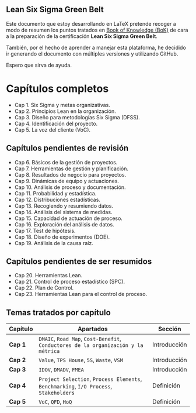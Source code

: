 ## Lean Six Sigma Green Belt


Este documento que estoy desarrollando en LaTeX pretende recoger a modo de resumen los puntos tratados en [Book of Knowledge (BoK)](http://www.iassc.org/body-of-knowledge/green-belt-body-of-knowledge/) de cara a la preparación de la certificación **Lean Six Sigma Green Belt**.

También, por el hecho de aprender a manejar esta plataforma, he decidido ir generando el documento con múltiples versiones y utilizando GitHub.

Espero que sirva de ayuda.

Capítulos completos
=====
* Cap 1. Six Sigma y metas organizativas.
* Cap 2. Principios Lean en la organización.
* Cap 3. Diseño para metodologías Six Sigma (DFSS).
* Cap 4. Identificación del proyecto.
* Cap 5. La voz del cliente (VoC).

Capítulos pendientes de revisión
-----
* Cap 6. Básicos de la gestión de proyectos.
* Cap 7. Herramientas de gestión y planificación.
* Cap 8. Resultados de negocio para proyectos.
* Cap 9. Dinámicas de equipo y actuaciones.
* Cap 10. Análisis de proceso y documentación.
* Cap 11. Probabilidad y estadística.
* Cap 12. Distribuciones estadísticas.
* Cap 13. Recogiendo y resumiendo datos.
* Cap 14. Análisis del sistema de medidas.
* Cap 15. Capacidad de actuación de proceso.
* Cap 16. Exploración del análisis de datos.
* Cap 17. Test de hipótesis.
* Cap 18. Diseño de experimentos (DOE).
* Cap 19. Análisis de la causa raíz.

Capítulos pendientes de ser resumidos
-----
* Cap 20. Herramientas Lean.
* Cap 21. Control de proceso estadístico (SPC).
* Cap 22. Plan de Control.
* Cap 23. Herramientas Lean para el control de proceso.


Temas tratados por capítulo
-----

Capítulo | Apartados | Sección
--- | --- | ---
**Cap 1** | `DMAIC`, `Road Map`, `Cost-Benefit`, `Conductores de la organización y la métrica`  | Introducción
**Cap 2** | `Value`, `TPS House`, `5S`, `Waste`, `VSM` | Introducción
**Cap 3** | `IDOV`, `DMADV`, `FMEA` | Introducción
**Cap 4** | `Project Selection`, `Process Elements`, `Benchmarking`, `I/O Process`, `Stakeholders` | Definición
**Cap 5** | `VoC`, `QFD`, `HoQ` | Definición
